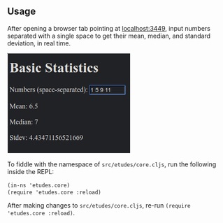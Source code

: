Usage
-----

After opening a browser tab pointing at [localhost:3449](http://localhost:3449/), input numbers
separated with a single space to get their mean, median, and standard deviation, in real time.

![image](/etudes-stats/images/image.png)

To fiddle with the namespace of `src/etudes/core.cljs`, run the following inside the REPL:

```
(in-ns 'etudes.core)
(require 'etudes.core :reload)
```

After making changes to `src/etudes/core.cljs`, re-run `(require 'etudes.core :reload)`.
